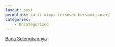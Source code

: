```yaml
---
layout: post
permalink: /arti-mimpi-tersesat-bersama-pacar/
categories:
    - Uncategorized
---
```


[Baca Selengkapnya](/05)
